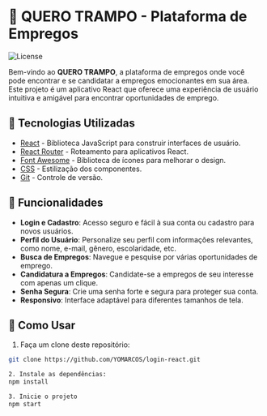 # 👋 QUERO TRAMPO - Plataforma de Empregos

![License](https://img.shields.io/badge/license-MIT-blue.svg)

Bem-vindo ao **QUERO TRAMPO**, a plataforma de empregos onde você pode encontrar e se candidatar a empregos emocionantes em sua área. Este projeto é um aplicativo React que oferece uma experiência de usuário intuitiva e amigável para encontrar oportunidades de emprego.

## 🚀 Tecnologias Utilizadas

- [React](https://reactjs.org/) - Biblioteca JavaScript para construir interfaces de usuário.
- [React Router](https://reactrouter.com/) - Roteamento para aplicativos React.
- [Font Awesome](https://fontawesome.com/) - Biblioteca de ícones para melhorar o design.
- [CSS](https://developer.mozilla.org/pt-BR/docs/Web/CSS) - Estilização dos componentes.
- [Git](https://git-scm.com/) - Controle de versão.

## 🌟 Funcionalidades

- **Login e Cadastro**: Acesso seguro e fácil à sua conta ou cadastro para novos usuários.
- **Perfil do Usuário**: Personalize seu perfil com informações relevantes, como nome, e-mail, gênero, escolaridade, etc.
- **Busca de Empregos**: Navegue e pesquise por várias oportunidades de emprego.
- **Candidatura a Empregos**: Candidate-se a empregos de seu interesse com apenas um clique.
- **Senha Segura**: Crie uma senha forte e segura para proteger sua conta.
- **Responsivo**: Interface adaptável para diferentes tamanhos de tela.

## 📝 Como Usar

1. Faça um clone deste repositório:

```bash
git clone https://github.com/YOMARCOS/login-react.git

2. Instale as dependências:
npm install

3. Inicie o projeto
npm start

